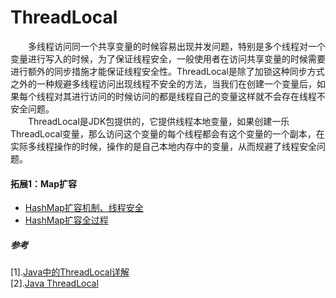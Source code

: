 # ThreadLocal
&emsp;&emsp;多线程访问同一个共享变量的时候容易出现并发问题，特别是多个线程对一个变量进行写入的时候，为了保证线程安全，一般使用者在访问共享变量的时候需要进行额外的同步措施才能保证线程安全性。ThreadLocal是除了加锁这种同步方式之外的一种规避多线程访问出现线程不安全的方法，当我们在创建一个变量后，如果每个线程对其进行访问的时候访问的都是线程自己的变量这样就不会存在线程不安全问题。  
&emsp;&emsp;ThreadLocal是JDK包提供的，它提供线程本地变量，如果创建一乐ThreadLocal变量，那么访问这个变量的每个线程都会有这个变量的一个副本，在实际多线程操作的时候，操作的是自己本地内存中的变量，从而规避了线程安全问题。  

#### 拓展1：Map扩容
* [HashMap扩容机制、线程安全](https://blog.csdn.net/u010558660/article/details/50926227)
* [HashMap扩容全过程](https://www.cnblogs.com/zhuoqingsen/p/8577646.html)

##### 参考
[1].[Java中的ThreadLocal详解](https://www.cnblogs.com/fsmly/p/11020641.html)  
[2].[Java ThreadLocal](https://www.jianshu.com/p/e200e96a41a0)  